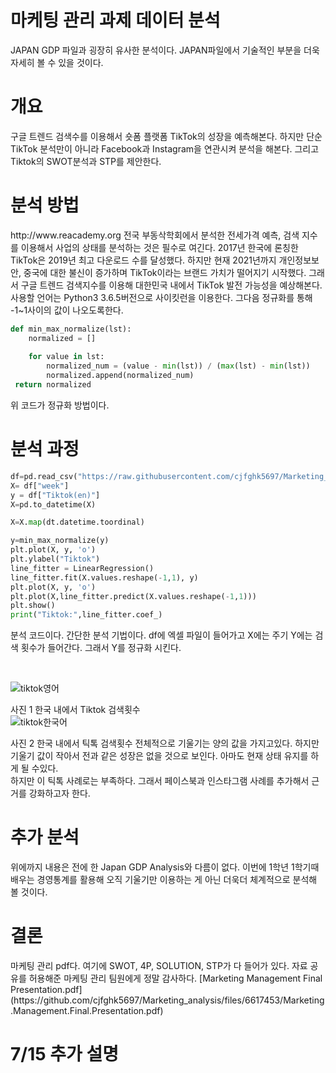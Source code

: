 <h1>마케팅 관리 과제 데이터 분석</h1>

<p> JAPAN GDP 파일과 굉장히 유사한 분석이다. JAPAN파일에서 기술적인 부분을 더욱 자세히 볼 수 있을 것이다.</p>

<h1>개요</h1>
구글 트렌드 검색수를 이용해서 숏폼 플랫폼 TikTok의 성장을 예측해본다. 하지만 단순 TikTok 분석만이 아니라 Facebook과 Instagram을 연관시켜 분석을 해본다. 그리고 Tiktok의 SWOT분석과 STP를 제안한다.


<h1>분석 방법</h1>
http://www.reacademy.org 전국 부동삭학회에서 분석한 전세가격 예측, 검색 지수를 이용해서 사업의 상태를 분석하는 것은 필수로 여긴다. 2017년 한국에 론칭한 TikTok은 2019년 최고 다운로드 수를 달성했다. 하지만 현재 2021년까지 개인정보보안, 중국에 대한 불신이 증가하며 TikTok이라는 브랜드 가치가 떨어지기 시작했다. 그래서 구글 트렌드 검색지수를 이용해 대한민국 내에서 TikTok 발전 가능성을 예상해본다. <br>
사용할 언어는 Python3 3.6.5버전으로 사이킷런을 이용한다. 그다음 정규화를 통해 -1~1사이의 값이 나오도록한다. 

```python
def min_max_normalize(lst):
    normalized = []
    
    for value in lst:
        normalized_num = (value - min(lst)) / (max(lst) - min(lst))
        normalized.append(normalized_num)
 return normalized
```

위 코드가 정규화 방법이다.

<h1>분석 과정</h1>

```python
df=pd.read_csv("https://raw.githubusercontent.com/cjfghk5697/Marketing_analysis/main/csv/Tiktok%EA%B2%80%EC%83%89%EC%96%B4.csv")
X= df["week"]
y = df["Tiktok(en)"]
X=pd.to_datetime(X)

X=X.map(dt.datetime.toordinal)

y=min_max_normalize(y)
plt.plot(X, y, 'o')
plt.ylabel("Tiktok")
line_fitter = LinearRegression()
line_fitter.fit(X.values.reshape(-1,1), y)
plt.plot(X, y, 'o')
plt.plot(X,line_fitter.predict(X.values.reshape(-1,1)))
plt.show()
print("Tiktok:",line_fitter.coef_)
```
분석 코드이다. 간단한 분석 기법이다. df에 엑셀 파일이 들어가고 X에는 주기 Y에는 검색 횟수가 들어간다. 그래서 Y를 정규화 시킨다.

<br>

![tiktok영어](https://user-images.githubusercontent.com/80466735/120789355-7da46e00-c56c-11eb-9629-954a548c6418.PNG)<br>

사진 1 한국 내에서 Tiktok 검색횟수<br>
 ![tiktok한국어](https://user-images.githubusercontent.com/80466735/120789363-7ed59b00-c56c-11eb-975e-8fb79929adf4.PNG)<br>
 
사진 2 한국 내에서 틱톡 검색횟수
전체적으로 기울기는 양의 값을 가지고있다. 하지만 기울기 값이 작아서 전과 같은 성장은 없을 것으로 보인다. 아마도 현재 상태 유지를 하게 될 수있다.
<br>
하지만 이 틱톡 사례로는 부족하다. 그래서 페이스북과 인스타그램 사례를 추가해서 근거를 강화하고자 한다.

<h1>추가 분석</h1>
위에까지 내용은 전에 한 Japan GDP Analysis와 다름이 없다. 이번에 1학년 1학기때 배우는 경영통계를 활용해 오직 기울기만 이용하는 게 아닌 더욱더 체계적으로 분석해 볼 것이다.<br>

<h1>결론</h1>
마케팅 관리 pdf다. 여기에 SWOT, 4P, SOLUTION, STP가 다 들어가 있다. 자료 공유를 허용해준 마케팅 관리 팀원에게 정말 감사하다.
[Marketing Management Final Presentation.pdf](https://github.com/cjfghk5697/Marketing_analysis/files/6617453/Marketing.Management.Final.Presentation.pdf)<br>




<h1>7/15 추가 설명 </h1>
